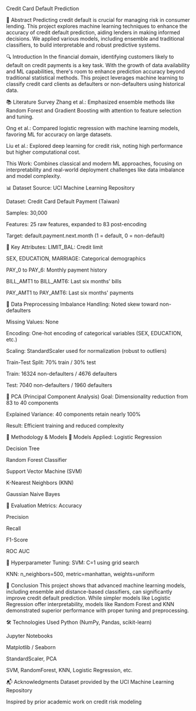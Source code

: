 Credit Card Default Prediction

📌 Abstract
Predicting credit default is crucial for managing risk in consumer lending. This project explores machine learning techniques to enhance the accuracy of credit default prediction, aiding lenders in making informed decisions. We applied various models, including ensemble and traditional classifiers, to build interpretable and robust predictive systems.

🔍 Introduction
In the financial domain, identifying customers likely to default on credit payments is a key task. With the growth of data availability and ML capabilities, there's room to enhance prediction accuracy beyond traditional statistical methods. This project leverages machine learning to classify credit card clients as defaulters or non-defaulters using historical data.

📚 Literature Survey
Zhang et al.: Emphasized ensemble methods like Random Forest and Gradient Boosting with attention to feature selection and tuning.

Ong et al.: Compared logistic regression with machine learning models, favoring ML for accuracy on large datasets.

Liu et al.: Explored deep learning for credit risk, noting high performance but higher computational cost.

This Work: Combines classical and modern ML approaches, focusing on interpretability and real-world deployment challenges like data imbalance and model complexity.

📊 Dataset
Source: UCI Machine Learning Repository

Dataset: Credit Card Default Payment (Taiwan)

Samples: 30,000

Features: 25 raw features, expanded to 83 post-encoding

Target: default.payment.next.month (1 = default, 0 = non-default)

🧾 Key Attributes:
LIMIT_BAL: Credit limit

SEX, EDUCATION, MARRIAGE: Categorical demographics

PAY_0 to PAY_6: Monthly payment history

BILL_AMT1 to BILL_AMT6: Last six months' bills

PAY_AMT1 to PAY_AMT6: Last six months' payments

🧹 Data Preprocessing
Imbalance Handling: Noted skew toward non-defaulters

Missing Values: None

Encoding: One-hot encoding of categorical variables (SEX, EDUCATION, etc.)

Scaling: StandardScaler used for normalization (robust to outliers)

Train-Test Split: 70% train / 30% test

Train: 16324 non-defaulters / 4676 defaulters

Test: 7040 non-defaulters / 1960 defaulters

🔻 PCA (Principal Component Analysis)
Goal: Dimensionality reduction from 83 to 40 components

Explained Variance: 40 components retain nearly 100%

Result: Efficient training and reduced complexity

🧠 Methodology & Models
🔧 Models Applied:
Logistic Regression

Decision Tree

Random Forest Classifier

Support Vector Machine (SVM)

K-Nearest Neighbors (KNN)

Gaussian Naive Bayes

🔎 Evaluation Metrics:
Accuracy

Precision

Recall

F1-Score

ROC AUC

📌 Hyperparameter Tuning:
SVM: C=1 using grid search

KNN: n_neighbors=500, metric=manhattan, weights=uniform

📌 Conclusion
This project shows that advanced machine learning models, including ensemble and distance-based classifiers, can significantly improve credit default prediction. While simpler models like Logistic Regression offer interpretability, models like Random Forest and KNN demonstrated superior performance with proper tuning and preprocessing.

🛠️ Technologies Used
Python (NumPy, Pandas, scikit-learn)

Jupyter Notebooks

Matplotlib / Seaborn

StandardScaler, PCA

SVM, RandomForest, KNN, Logistic Regression, etc.

📬 Acknowledgments
Dataset provided by the UCI Machine Learning Repository

Inspired by prior academic work on credit risk modeling
